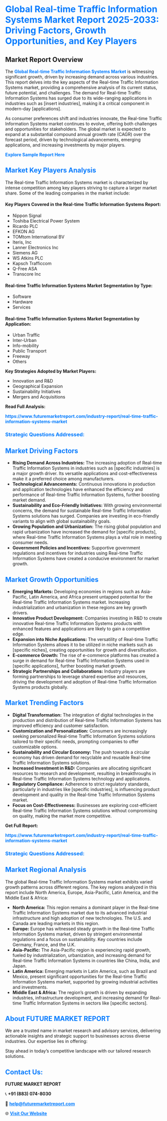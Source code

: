 <h1 style="color: #007BFF;">Global Real-time Traffic Information Systems Market Report 2025-2033: Driving Factors, Growth Opportunities, and Key Players</h1>

<section id="overview">
<h2>Market Report Overview</h2>
<p>The <a href="https://www.futuremarketreport.com/industry-report/real-time-traffic-information-systems-market" style="color: #007BFF; text-decoration: none;"><strong>Global Real-time Traffic Information Systems Market</strong></a> is witnessing significant growth, driven by increasing demand across various industries. This report delves into the key aspects of the Real-time Traffic Information Systems market, providing a comprehensive analysis of its current status, future potential, and challenges. The demand for Real-time Traffic Information Systems has surged due to its wide-ranging applications in industries such as [insert industries], making it a critical component in modern-day [applications].</p>
<p>As consumer preferences shift and industries innovate, the Real-time Traffic Information Systems market continues to evolve, offering both challenges and opportunities for stakeholders. The global market is expected to expand at a substantial compound annual growth rate (CAGR) over the forecast period, driven by technological advancements, emerging applications, and increasing investments by major players.</p>
</section>

<section id="overview">
<p><a href="https://www.futuremarketreport.com/request-sample/reportId=59312" style="color: #007BFF; text-decoration: none;"><strong>Explore Sample Report Here</strong></a></p>
</section>

<section id="key-players">
<h2 style="color: #007BFF;">Market Key Players Analysis</h2>
<p>The Real-time Traffic Information Systems market is characterized by intense competition among key players striving to capture a larger market share. Some of the leading companies in the market include:</p>
<h4>Key Players Covered in the Real-time Traffic Information Systems Report:</h4>
<ul><li>Nippon Signal</li><li>Toshiba Electrical Power System</li><li>Ricardo PLC</li><li>EFKON AG</li><li>TOMtom International BV</li><li>Iteris, Inc</li><li>Lanner Electronics Inc</li><li>Siemens AG</li><li>WS Atkins PLC</li><li>Kapsch Trafficcom</li><li>Q-Free ASA</li><li>Transcore Inc</li></ul>
<h4>Real-time Traffic Information Systems Market Segmentation by Type:</h4>
<ul><li>Software</li><li>Hardware</li><li>Services</li></ul>

<h4>Real-time Traffic Information Systems Market Segmentation by Application:</h4>
<ul><li>Urban Traffic</li><li>Inter-Urban</li><li>Info-mobility</li><li>Public Transport</li><li>Freeway</li><li>Others</li></ul>
<p><strong>Key Strategies Adopted by Market Players:</strong></p>
<ul>
<li>Innovation and R&D</li>
<li>Geographical Expansion</li>
<li>Sustainability Initiatives</li>
<li>Mergers and Acquisitions</li>
</ul>
</section>

<section>
<p><strong>Read Full Analysis: </strong></p><a href="https://www.futuremarketreport.com/industry-report/real-time-traffic-information-systems-market" style="color: #007BFF; text-decoration: none;"><strong>https://www.futuremarketreport.com/industry-report/real-time-traffic-information-systems-market</strong></a>
<h3 style="color: #007BFF;">Strategic Questions Addressed:</h3>
</section>

<section id="driving-factors">
<h2 style="color: #007BFF;">Market Driving Factors</h2>
<ul>
<li><strong>Rising Demand Across Industries:</strong> The increasing adoption of Real-time Traffic Information Systems in industries such as [specific industries] is a major growth driver. Its versatile applications and cost-effectiveness make it a preferred choice among manufacturers.</li>
<li><strong>Technological Advancements:</strong> Continuous innovations in production and application technologies have enhanced the efficiency and performance of Real-time Traffic Information Systems, further boosting market demand.</li>
<li><strong>Sustainability and Eco-Friendly Initiatives:</strong> With growing environmental concerns, the demand for sustainable Real-time Traffic Information Systems solutions has surged. Companies are investing in eco-friendly variants to align with global sustainability goals.</li>
<li><strong>Growing Population and Urbanization:</strong> The rising global population and rapid urbanization have increased the demand for [specific products], where Real-time Traffic Information Systems plays a vital role in meeting consumer needs.</li>
<li><strong>Government Policies and Incentives:</strong> Supportive government regulations and incentives for industries using Real-time Traffic Information Systems have created a conducive environment for market growth.</li>
</ul>
</section>

<section id="growth-opportunities">
<h2 style="color: #007BFF;">Market Growth Opportunities</h2>
<ul>
<li><strong>Emerging Markets:</strong> Developing economies in regions such as Asia-Pacific, Latin America, and Africa present untapped potential for the Real-time Traffic Information Systems market. Increasing industrialization and urbanization in these regions are key growth drivers.</li>
<li><strong>Innovative Product Development:</strong> Companies investing in R&D to create innovative Real-time Traffic Information Systems products with enhanced features and applications are likely to gain a competitive edge.</li>
<li><strong>Expansion into Niche Applications:</strong> The versatility of Real-time Traffic Information Systems allows it to be utilized in niche markets such as [specific niches], creating opportunities for growth and diversification.</li>
<li><strong>E-commerce Growth:</strong> The rise of e-commerce platforms has created a surge in demand for Real-time Traffic Information Systems used in [specific applications], further boosting market growth.</li>
<li><strong>Strategic Partnerships and Collaborations:</strong> Industry players are forming partnerships to leverage shared expertise and resources, driving the development and adoption of Real-time Traffic Information Systems products globally.</li>
</ul>
</section>

<section id="trending-factors">
<h2 style="color: #007BFF;">Market Trending Factors</h2>
<ul>
<li><strong>Digital Transformation:</strong> The integration of digital technologies in the production and distribution of Real-time Traffic Information Systems has improved efficiency and customer satisfaction.</li>
<li><strong>Customization and Personalization:</strong> Consumers are increasingly seeking personalized Real-time Traffic Information Systems solutions tailored to their specific needs, prompting companies to offer customizable options.</li>
<li><strong>Sustainability and Circular Economy:</strong> The push towards a circular economy has driven demand for recyclable and reusable Real-time Traffic Information Systems solutions.</li>
<li><strong>Increased Investment in R&D:</strong> Companies are allocating significant resources to research and development, resulting in breakthroughs in Real-time Traffic Information Systems technology and applications.</li>
<li><strong>Regulatory Compliance:</strong> Adherence to strict regulatory standards, particularly in industries like [specific industries], is influencing product development and quality in the Real-time Traffic Information Systems market.</li>
<li><strong>Focus on Cost-Effectiveness:</strong> Businesses are exploring cost-efficient Real-time Traffic Information Systems solutions without compromising on quality, making the market more competitive.</li>
</ul>
</section>

<section>
<p><strong>Get Full Report: </strong></p><a href="https://www.futuremarketreport.com/industry-report/real-time-traffic-information-systems-market" style="color: #007BFF; text-decoration: none;"><strong>https://www.futuremarketreport.com/industry-report/real-time-traffic-information-systems-market</strong></a>
<h3 style="color: #007BFF;">Strategic Questions Addressed:</h3>
</section>


<section id="regional-analysis">
<h2 style="color: #007BFF;">Market Regional Analysis</h2>
<p>The global Real-time Traffic Information Systems market exhibits varied growth patterns across different regions. The key regions analyzed in this report include North America, Europe, Asia-Pacific, Latin America, and the Middle East & Africa:</p>
<ul>
<li><strong>North America:</strong> This region remains a dominant player in the Real-time Traffic Information Systems market due to its advanced industrial infrastructure and high adoption of new technologies. The U.S. and Canada are leading markets in this region.</li>
<li><strong>Europe:</strong> Europe has witnessed steady growth in the Real-time Traffic Information Systems market, driven by stringent environmental regulations and a focus on sustainability. Key countries include Germany, France, and the U.K.</li>
<li><strong>Asia-Pacific:</strong> The Asia-Pacific region is experiencing rapid growth, fueled by industrialization, urbanization, and increasing demand for Real-time Traffic Information Systems in countries like China, India, and Japan.</li>
<li><strong>Latin America:</strong> Emerging markets in Latin America, such as Brazil and Mexico, present significant opportunities for the Real-time Traffic Information Systems market, supported by growing industrial activities and investments.</li>
<li><strong>Middle East & Africa:</strong> The region’s growth is driven by expanding industries, infrastructure development, and increasing demand for Real-time Traffic Information Systems in sectors like [specific sectors].</li>
</ul>
</section>

<footer>
<h2 style="color: #007BFF;">About FUTURE MARKET REPORT</h2>
<p>We are a trusted name in market research and advisory services, delivering actionable insights and strategic support to businesses across diverse industries. Our expertise lies in offering:</p>

<p>Stay ahead in today’s competitive landscape with our tailored research solutions.</p>

<h2 style="color: #007BFF;">Contact Us:</h2>
<p><strong>FUTURE MARKET REPORT</strong></p>
<p>📞 <strong>+91 (883) 074-8030</strong></p>
<p>📧 <strong><a href="mailto:help@futuremarketreport.com" style="color: #007BFF;">help@futuremarketreport.com</a></strong></p>
<p>🌐 <strong><a href="https://www.futuremarketreport.com/" style="color: #007BFF;">Visit Our Website</a></strong></p>
</footer>